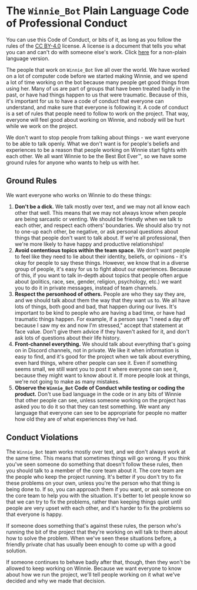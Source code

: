# The `Winnie_Bot` Plain Language Code of Professional Conduct

You can use this Code of Conduct, or bits of it, as long as you follow the rules of the [CC BY-4.0](https://creativecommons.org/licenses/by/4.0/) license.  A license is a document that tells you what you can and can't do with someone else's work. Click [here](./CODE_OF_CONDUCT.md) for a non-plain language version.

The people that work on `Winnie_Bot` live all over the world. We have worked on a lot of computer code before we started making Winnie, and we spend a lot of time working on the bot because many people get good things from using her. Many of us are part of groups that have been treated badly in the past, or have had things happen to us that were traumatic. Because of this, it's important for us to have a code of conduct that everyone can understand, and make sure that everyone is following it. A code of conduct is a set of rules that people need to follow to work on the project. That way, everyone will feel good about working on Winnie, and nobody will be hurt while we work on the project.

We don't want to stop people from talking about things - we want everyone to be able to talk openly. What we don't want is for people's beliefs and experiences to be a reason that people working on Winnie start fights with each other. We all want Winnie to be the Best Bot Ever:tm:, so we have some ground rules for anyone who wants to help us with her.

## Ground Rules

We want everyone who works on Winnie to do these things:

1. **Don't be a dick.** We talk mostly over text, and we may not all know each other that well. This means that we may not always know when people are being sarcastic or venting. We should be friendly when we talk to each other, and respect each others' boundaries. We should also try not to one-up each other, be negative, or ask personal questions about things that people don't want to talk about. If we're all professional, then we're more likely to have happy and productive relationships!
2. **Avoid contentious topics within the team space.** We don't want people to feel like they need to lie about their identity, beliefs, or opinions - it's okay for people to say these things. However, we know that in a diverse group of people, it's easy for us to fight about our experiences. Because of this, if you want to talk in-depth about topics that people often argue about (politics, race, sex, gender, religion, psychology, etc.) we want you to do it in private messages, instead of team channels.
3. **Respect the personhood of others.** People are who they say they are, and we should talk about them the way that they want us to. We all have lots of things, both good and bad, that happen during our lives. It's important to be kind to people who are having a bad time, or have had traumatic things happen. For example, if a person says "I need a day off because I saw my ex and now I'm stressed," accept that statement at face value. Don't give them advice if they haven't asked for it, and don't ask lots of questions about their life history.
4. **Front-channel everything.** We should talk about everything that's going on in Discord channels, not in private. We like it when information is easy to find, and it's good for the project when we talk about everything, even hard things, where other people can see it. Even if something seems small, we still want you to post it where everyone can see it, because they might want to know about it. If more people look at things, we're not going to make as many mistakes.
5. **Observe the `Winnie_Bot` Code of Conduct while testing or coding the product.** Don't use bad language in the code or in any bits of Winnie that other people can see, unless someone working on the project has asked you to do it so that they can test something. We want any language that everyone can see to be appropriate for people no matter how old they are of what experiences they've had.

## Conduct Violations

The `Winnie_Bot` team works mostly over text, and we don't always work at the same time.  This means that sometimes things will go wrong. If you think you've seen someone do something that doesn't follow these rules, then you should talk to a member of the core team about it. The core team are the people who keep the project running. It's better if you don't try to fix these problems on your own, unless you're the person who that thing is being done to. If so, you can approach them if you want, or ask someone on the core team to help you with the situation. It's better to let people know so that we can try to fix the problems, rather than keeping things quiet until people are very upset with each other, and it's harder to fix the problems so that everyone is happy.

If someone does something that's against these rules, the person who's running the bit of the project that they're working on will talk to them about how to solve the problem.  When we've seen these situations before, a friendly private chat has usually been enough to come up with a good solution.

If someone continues to behave badly after that, though, then they won't be allowed to keep working on Winnie.  Because we want everyone to know about how we run the project, we'll tell people working on it what we've decided and why we made that decision.
